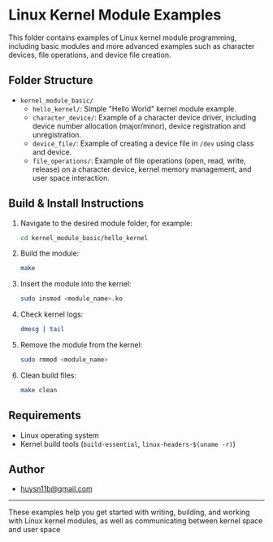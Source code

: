 # Linux Kernel Module Examples

This folder contains examples of Linux kernel module programming, including basic modules and more advanced examples such as character devices, file operations, and device file creation.

## Folder Structure

- `kernel_module_basic/`
  - `hello_kernel/`: Simple "Hello World" kernel module example.
  - `character_device/`: Example of a character device driver, including device number allocation (major/minor), device registration and unregistration.
  - `device_file/`: Example of creating a device file in `/dev` using class and device.
  - `file_operations/`: Example of file operations (open, read, write, release) on a character device, kernel memory management, and user space interaction.

## Build & Install Instructions

1. Navigate to the desired module folder, for example:
    ```sh
    cd kernel_module_basic/hello_kernel
    ```

2. Build the module:
    ```sh
    make
    ```

3. Insert the module into the kernel:
    ```sh
    sudo insmod <module_name>.ko
    ```

4. Check kernel logs:
    ```sh
    dmesg | tail
    ```

5. Remove the module from the kernel:
    ```sh
    sudo rmmod <module_name>
    ```

6. Clean build files:
    ```sh
    make clean
    ```

## Requirements

- Linux operating system
- Kernel build tools (`build-essential`, `linux-headers-$(uname -r)`)

## Author

- huysn11b@gmail.com

---

These examples help you get started with writing, building, and working with Linux kernel modules, as well as communicating between kernel space and user space